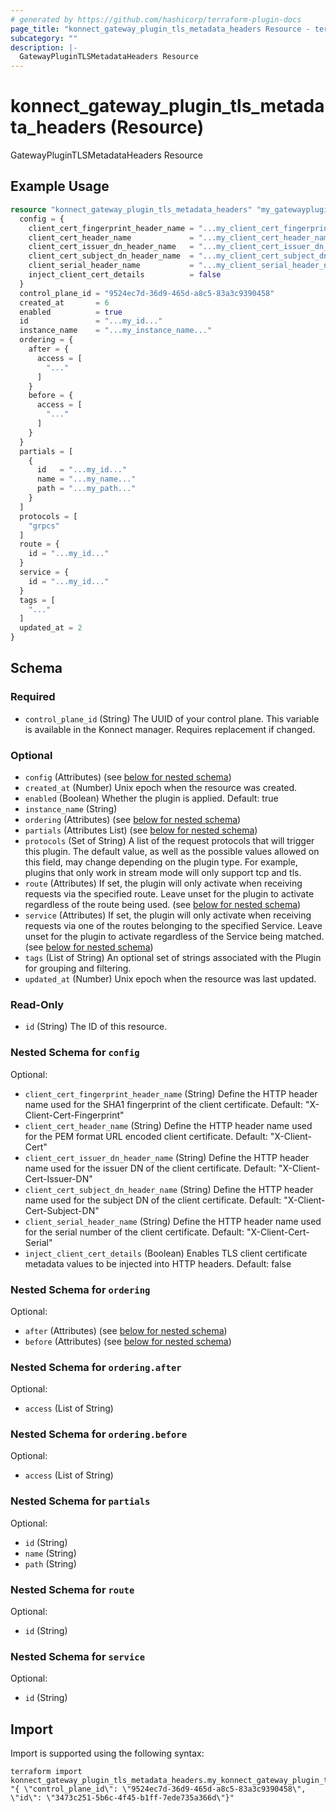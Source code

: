 ```yaml
---
# generated by https://github.com/hashicorp/terraform-plugin-docs
page_title: "konnect_gateway_plugin_tls_metadata_headers Resource - terraform-provider-konnect"
subcategory: ""
description: |-
  GatewayPluginTLSMetadataHeaders Resource
---
```


# konnect_gateway_plugin_tls_metadata_headers (Resource)

GatewayPluginTLSMetadataHeaders Resource

## Example Usage

```terraform
resource "konnect_gateway_plugin_tls_metadata_headers" "my_gatewayplugintlsmetadataheaders" {
  config = {
    client_cert_fingerprint_header_name = "...my_client_cert_fingerprint_header_name..."
    client_cert_header_name             = "...my_client_cert_header_name..."
    client_cert_issuer_dn_header_name   = "...my_client_cert_issuer_dn_header_name..."
    client_cert_subject_dn_header_name  = "...my_client_cert_subject_dn_header_name..."
    client_serial_header_name           = "...my_client_serial_header_name..."
    inject_client_cert_details          = false
  }
  control_plane_id = "9524ec7d-36d9-465d-a8c5-83a3c9390458"
  created_at       = 6
  enabled          = true
  id               = "...my_id..."
  instance_name    = "...my_instance_name..."
  ordering = {
    after = {
      access = [
        "..."
      ]
    }
    before = {
      access = [
        "..."
      ]
    }
  }
  partials = [
    {
      id   = "...my_id..."
      name = "...my_name..."
      path = "...my_path..."
    }
  ]
  protocols = [
    "grpcs"
  ]
  route = {
    id = "...my_id..."
  }
  service = {
    id = "...my_id..."
  }
  tags = [
    "..."
  ]
  updated_at = 2
}
```

<!-- schema generated by tfplugindocs -->
## Schema

### Required

- `control_plane_id` (String) The UUID of your control plane. This variable is available in the Konnect manager. Requires replacement if changed.

### Optional

- `config` (Attributes) (see [below for nested schema](#nestedatt--config))
- `created_at` (Number) Unix epoch when the resource was created.
- `enabled` (Boolean) Whether the plugin is applied. Default: true
- `instance_name` (String)
- `ordering` (Attributes) (see [below for nested schema](#nestedatt--ordering))
- `partials` (Attributes List) (see [below for nested schema](#nestedatt--partials))
- `protocols` (Set of String) A list of the request protocols that will trigger this plugin. The default value, as well as the possible values allowed on this field, may change depending on the plugin type. For example, plugins that only work in stream mode will only support tcp and tls.
- `route` (Attributes) If set, the plugin will only activate when receiving requests via the specified route. Leave unset for the plugin to activate regardless of the route being used. (see [below for nested schema](#nestedatt--route))
- `service` (Attributes) If set, the plugin will only activate when receiving requests via one of the routes belonging to the specified Service. Leave unset for the plugin to activate regardless of the Service being matched. (see [below for nested schema](#nestedatt--service))
- `tags` (List of String) An optional set of strings associated with the Plugin for grouping and filtering.
- `updated_at` (Number) Unix epoch when the resource was last updated.

### Read-Only

- `id` (String) The ID of this resource.

<a id="nestedatt--config"></a>
### Nested Schema for `config`

Optional:

- `client_cert_fingerprint_header_name` (String) Define the HTTP header name used for the SHA1 fingerprint of the client certificate. Default: "X-Client-Cert-Fingerprint"
- `client_cert_header_name` (String) Define the HTTP header name used for the PEM format URL encoded client certificate. Default: "X-Client-Cert"
- `client_cert_issuer_dn_header_name` (String) Define the HTTP header name used for the issuer DN of the client certificate. Default: "X-Client-Cert-Issuer-DN"
- `client_cert_subject_dn_header_name` (String) Define the HTTP header name used for the subject DN of the client certificate. Default: "X-Client-Cert-Subject-DN"
- `client_serial_header_name` (String) Define the HTTP header name used for the serial number of the client certificate. Default: "X-Client-Cert-Serial"
- `inject_client_cert_details` (Boolean) Enables TLS client certificate metadata values to be injected into HTTP headers. Default: false


<a id="nestedatt--ordering"></a>
### Nested Schema for `ordering`

Optional:

- `after` (Attributes) (see [below for nested schema](#nestedatt--ordering--after))
- `before` (Attributes) (see [below for nested schema](#nestedatt--ordering--before))

<a id="nestedatt--ordering--after"></a>
### Nested Schema for `ordering.after`

Optional:

- `access` (List of String)


<a id="nestedatt--ordering--before"></a>
### Nested Schema for `ordering.before`

Optional:

- `access` (List of String)



<a id="nestedatt--partials"></a>
### Nested Schema for `partials`

Optional:

- `id` (String)
- `name` (String)
- `path` (String)


<a id="nestedatt--route"></a>
### Nested Schema for `route`

Optional:

- `id` (String)


<a id="nestedatt--service"></a>
### Nested Schema for `service`

Optional:

- `id` (String)

## Import

Import is supported using the following syntax:

```shell
terraform import konnect_gateway_plugin_tls_metadata_headers.my_konnect_gateway_plugin_tls_metadata_headers "{ \"control_plane_id\": \"9524ec7d-36d9-465d-a8c5-83a3c9390458\",  \"id\": \"3473c251-5b6c-4f45-b1ff-7ede735a366d\"}"
```
